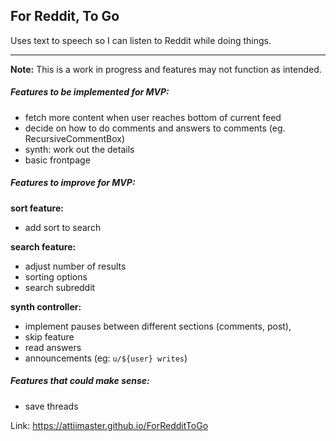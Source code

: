 ## For Reddit, To Go

Uses text to speech so I can listen to Reddit while doing things.

-------

**Note:** This is a work in progress and features may not function as intended. 


##### Features to be implemented for MVP: 
 - fetch more content when user reaches bottom of current feed
 - decide on how to do comments and answers to comments (eg. RecursiveCommentBox)
 - synth: work out the details
 - basic frontpage


##### Features to improve for MVP:

**sort feature:** 
 - add sort to search

**search feature:**  
 - adjust number of results 
 - sorting options
 - search subreddit

**synth controller:** 
 - implement pauses between different sections (comments, post),
 - skip feature
 - read answers
 - announcements (eg: `u/${user} writes`)


##### Features that could make sense:
 - save threads





Link: https://attiimaster.github.io/ForRedditToGo
